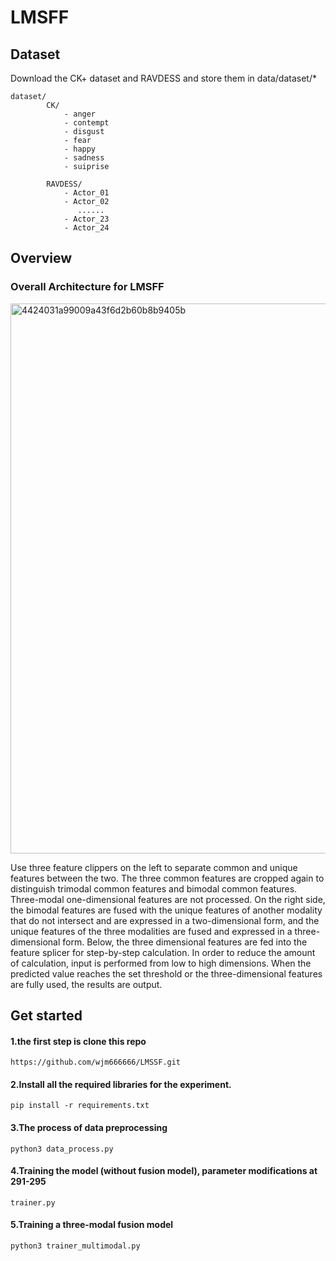 # LMSFF


## Dataset
   Download the CK+ dataset and RAVDESS and store them in data/dataset/*
    
    dataset/
            CK/
                - anger
                - contempt
                - disgust
                - fear
                - happy
                - sadness
                - suiprise
    
            RAVDESS/
                - Actor_01
                - Actor_02
                   ......
                - Actor_23
                - Actor_24
## Overview
### Overall Architecture for LMSFF
<img width="880" alt="4424031a99009a43f6d2b60b8b9405b" src="https://github.com/wjm666666/LMSSF/assets/60913990/f3ecbe7b-1983-4af1-ae5e-5fda58cbdbee">

Use three feature clippers on the left to separate common and unique features between the two. The three common features are cropped again to distinguish trimodal common features and bimodal common features. Three-modal one-dimensional features are not processed. On the right side, the bimodal features
are fused with the unique features of another modality that do not intersect and are expressed in a two-dimensional
form, and the unique features of the three modalities are fused and expressed in a three-dimensional form. Below, the
three dimensional features are fed into the feature splicer for step-by-step calculation. In order to reduce the amount
of calculation, input is performed from low to high dimensions. When the predicted value reaches the set threshold
or the three-dimensional features are fully used, the results are output.
## Get started
#### 1.the first step is clone this repo
    https://github.com/wjm666666/LMSSF.git
#### 2.Install all the required libraries for the experiment.
    pip install -r requirements.txt
#### 3.The process of data preprocessing 
    python3 data_process.py
#### 4.Training the model (without fusion model), parameter modifications at 291-295
    trainer.py
#### 5.Training a three-modal fusion model
    python3 trainer_multimodal.py
